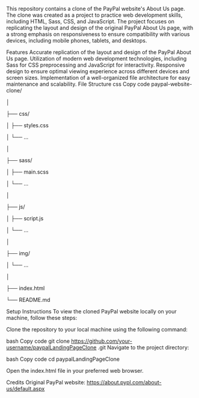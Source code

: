 
This repository contains a clone of the PayPal website's About Us page. The clone was created as a project to practice web development skills, including HTML, Sass, CSS, and JavaScript. The project focuses on replicating the layout and design of the original PayPal About Us page, with a strong emphasis on responsiveness to ensure compatibility with various devices, including mobile phones, tablets, and desktops.

Features
Accurate replication of the layout and design of the PayPal About Us page.
Utilization of modern web development technologies, including Sass for CSS preprocessing and JavaScript for interactivity.
Responsive design to ensure optimal viewing experience across different devices and screen sizes.
Implementation of a well-organized file architecture for easy maintenance and scalability.
File Structure
css
Copy code
paypal-website-clone/

│

├── css/

│   ├── styles.css

│   └── ...

│

├── sass/

│   ├── main.scss

│   └── ...

│

├── js/

│   ├── script.js

│   └── ...

│

├── img/

│   └── ...

│

├── index.html

└── README.md

Setup Instructions
To view the cloned PayPal website locally on your machine, follow these steps:

Clone the repository to your local machine using the following command:

bash
Copy code
git clone https://github.com/your-username/paypalLandingPageClone
.git
Navigate to the project directory:

bash
Copy code
cd paypalLandingPageClone

Open the index.html file in your preferred web browser.

Credits
Original PayPal website: https://about.pypl.com/about-us/default.aspx


